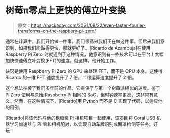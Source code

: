 # 树莓π零点上更快的傅立叶变换

> 原文：<https://hackaday.com/2021/09/22/even-faster-fourier-transforms-on-the-raspbery-pi-zero/>

通常在计算中，我们开始做一件事，我们很高兴我们正在做这件事。但后来我们意识到，如果我们能做得更快，那就更好了。[Ricardo de Azambuja]在使用 Raspberry Pi Zero 时就遇到了这种情况，他意识到有一些技术可以在平台上大幅加快快速傅立叶变换(FFT)的速度。就这样，他开始工作。

诀窍是使用 Raspberry Pi Zero 的 GPU 来处理 FFT，而不是 CPU 本身。这使得 Ricardo 的一维 FFT 速度提升了 7 倍，二维运算速度提升了 2 倍。

这个想法抄袭了我们多年前的作品，它提供了与第一个树莓派相似的速度。鉴于 Pi Zero 使用与原始 Raspberry Pi 相同的 SoC，但时钟速率更高，这非常有意义。然而，在这种情况下，[Ricardo]用 Python 而不是 C 实现了代码，以适应他的用例。

[Ricardo]将该代码与他的[枫糖浆 Pi 相机项目](https://hackaday.com/2021/06/30/smart-camera-based-on-google-coral/)一起使用，该项目将 Coral USB 机器学习加速器与 Pi 零和相机配对，以实现自动车牌识别或面罩检测等任务。好玩！